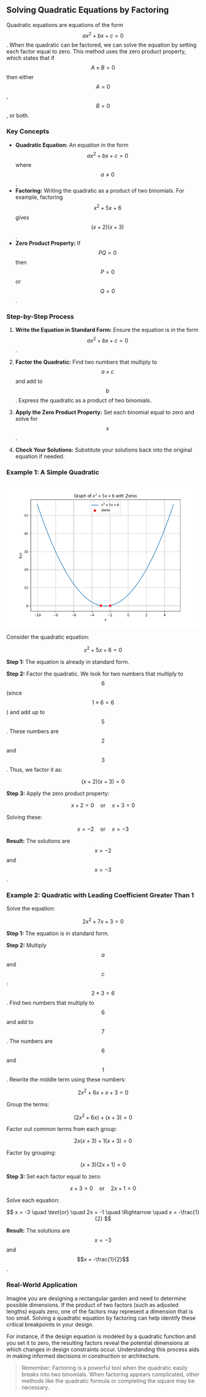 ## Solving Quadratic Equations by Factoring

Quadratic equations are equations of the form $$ax^2 + bx + c = 0$$. When the quadratic can be factored, we can solve the equation by setting each factor equal to zero. This method uses the zero product property, which states that if $$A \times B = 0$$ then either $$A = 0$$, $$B = 0$$, or both.

### Key Concepts

- **Quadratic Equation:** An equation in the form $$ax^2 + bx + c = 0$$ where $$a \neq 0$$.
- **Factoring:** Writing the quadratic as a product of two binomials. For example, factoring $$x^2 + 5x + 6$$ gives $$(x + 2)(x + 3)$$.
- **Zero Product Property:** If $$PQ = 0$$ then $$P = 0$$ or $$Q = 0$$.

### Step-by-Step Process

1. **Write the Equation in Standard Form:** Ensure the equation is in the form $$ax^2 + bx + c = 0$$.

2. **Factor the Quadratic:** Find two numbers that multiply to $$a \times c$$ and add to $$b$$. Express the quadratic as a product of two binomials.

3. **Apply the Zero Product Property:** Set each binomial equal to zero and solve for $$x$$.

4. **Check Your Solutions:** Substitute your solutions back into the original equation if needed.

### Example 1: A Simple Quadratic


![2D plot of the quadratic function x^2+5x+6 showing its curve and zeros.](images/plot_1_05-01-lesson-solving-quadratic-equations-by-factoring.md.png)



Consider the quadratic equation:

$$
x^2 + 5x + 6 = 0
$$

**Step 1:** The equation is already in standard form.

**Step 2:** Factor the quadratic. We look for two numbers that multiply to $$6$$ (since $$1 \times 6 = 6$$) and add up to $$5$$. These numbers are $$2$$ and $$3$$. Thus, we factor it as:

$$
(x + 2)(x + 3) = 0
$$

**Step 3:** Apply the zero product property:

$$
x + 2 = 0 \quad \text{or} \quad x + 3 = 0
$$

Solving these:

$$
x = -2 \quad \text{or} \quad x = -3
$$

**Result:** The solutions are $$x = -2$$ and $$x = -3$$.

### Example 2: Quadratic with Leading Coefficient Greater Than 1

Solve the equation:

$$
2x^2 + 7x + 3 = 0
$$

**Step 1:** The equation is in standard form.

**Step 2:** Multiply $$a$$ and $$c$$: $$2 \times 3 = 6$$. Find two numbers that multiply to $$6$$ and add to $$7$$. The numbers are $$6$$ and $$1$$. Rewrite the middle term using these numbers:

$$
2x^2 + 6x + x + 3 = 0
$$

Group the terms:

$$
(2x^2 + 6x) + (x + 3) = 0
$$

Factor out common terms from each group:

$$
2x(x + 3) + 1(x + 3) = 0
$$

Factor by grouping:

$$
(x + 3)(2x + 1) = 0
$$

**Step 3:** Set each factor equal to zero:

$$
x + 3 = 0 \quad \text{or} \quad 2x + 1 = 0
$$

Solve each equation:

$$
x = -3 \quad \text{or} \quad 2x = -1 \quad \Rightarrow \quad x = -\frac{1}{2}
$$

**Result:** The solutions are $$x = -3$$ and $$x = -\frac{1}{2}$$.

### Real-World Application

Imagine you are designing a rectangular garden and need to determine possible dimensions. If the product of two factors (such as adjusted lengths) equals zero, one of the factors may represent a dimension that is too small. Solving a quadratic equation by factoring can help identify these critical breakpoints in your design.

For instance, if the design equation is modeled by a quadratic function and you set it to zero, the resulting factors reveal the potential dimensions at which changes in design constraints occur. Understanding this process aids in making informed decisions in construction or architecture.

> Remember: Factoring is a powerful tool when the quadratic easily breaks into two binomials. When factoring appears complicated, other methods like the quadratic formula or completing the square may be necessary.